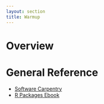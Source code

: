 ```yaml
---
layout: section
title: Warmup
---
```


# Overview

# General Reference

 - [Software Carpentry](http://software-carpentry.org/lessons.html)
 - [R Packages Ebook](http://r-pkgs.had.co.nz/)
